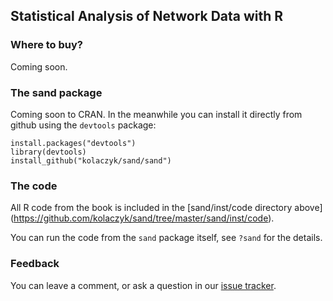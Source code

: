 
## Statistical Analysis of Network Data with R

### Where to buy?

Coming soon.

### The sand package

Coming soon to CRAN. In the meanwhile you can install it
directly from github using the `devtools` package:

```
install.packages("devtools")
library(devtools)
install_github("kolaczyk/sand/sand")
```

### The code

All R code from the book is included in the
[sand/inst/code directory above]
(https://github.com/kolaczyk/sand/tree/master/sand/inst/code).

You can run the code from the `sand` package itself,
see `?sand` for the details.

### Feedback

You can leave a comment, or ask a question in our
[issue tracker](https://github.com/kolaczyk/sand/issues).

